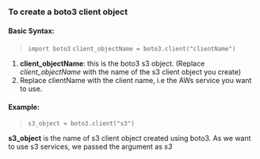 ### To create a boto3 client object

#### Basic Syntax:

> `import boto3`
`client_objectName = boto3.client("clientName")`
    
1. **client_objectName**: this is the boto3 s3 object. (Replace *client_objectName* with the name of the s3 client object you create)
2. Replace clientName with the client name, i.e the AWs service you want to use.

#### Example:
> `s3_object = boto3.client("s3")`

**s3_object** is the name of s3 client object created using boto3. 
As we want to use s3 services, we passed the argument as *s3*